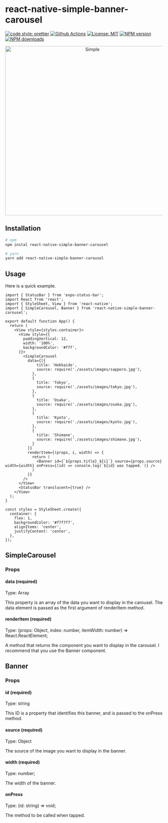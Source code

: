 # react-native-simple-banner-carousel

[![code style: prettier](https://img.shields.io/badge/code_style-prettier-ff69b4.svg?style=flat-square)](https://github.com/prettier/prettier)
[![Github Actions](https://github.com/takagimeow/react-native-simple-banner-carousel/workflows/Test%20for%20PR/badge.svg)](https://github.com/takagimeow/react-native-simple-banner-carousel)
[![License: MIT](https://img.shields.io/badge/License-MIT-blue.svg?style=flat-square)](https://opensource.org/licenses/MIT)
[![NPM version](https://img.shields.io/npm/v/react-native-simple-banner-carousel.svg?style=flat-square)](https://npmjs.com/package/react-native-simple-banner-carousel)
[![NPM downloads](https://img.shields.io/npm/dm/react-native-simple-banner-carousel.svg?style=flat-square)](https://npmjs.com/package/react-native-simple-banner-carousel)


<p align="center">
  <img src="https://user-images.githubusercontent.com/66447334/132850341-307f6ce6-ea1a-4744-8131-5e9ae55ec19e.gif" height="542" alt="Simple" />
</p>

## Installation

```bash
# npm
npm instal react-native-simple-banner-carousel

# yarn
yarn add react-native-simple-banner-carousel
```

## Usage

Here is a quick example.

```tsx
import { StatusBar } from 'expo-status-bar';
import React from 'react';
import { StyleSheet, View } from 'react-native';
import { SimpleCarousel, Banner } from 'react-native-simple-banner-carousel';

export default function App() {
  return (
    <View style={styles.container}>
      <View style={{
        paddingVertical: 12,
        width: '100%',
        backgroundColor: '#fff',
      }}>
        <SimpleCarousel 
          data={[{
              title: 'Hokkaido',
              source: require('./assets/images/sapporo.jpg'),
            },
            {
              title: 'Tokyo',
              source: require('./assets/images/tokyo.jpg'),
            },
            {
              title: 'Osaka',
              source: require('./assets/images/osaka.jpg'),
            },
            {
              title: 'Kyoto',
              source: require('./assets/images/kyoto.jpg'),
            },
            {
              title: 'Shimane',
              source: require('./assets/images/shimane.jpg'),
            }
          ]}
          renderItem={(props, i, width) => {
            return (
              <Banner id={`${props.title}_${i}`} source={props.source} width={width} onPress={(id) => console.log(`${id} was tapped.`)} />
            )
          }} 
        />
      </View>
      <StatusBar translucent={true} />
    </View>
  );
}

const styles = StyleSheet.create({
  container: {
    flex: 1,
    backgroundColor: '#f7f7f7',
    alignItems: 'center',
    justifyContent: 'center',
  },
});
```

## SimpleCarousel

### Props

#### data (required)

Type: Array<Object>

This property is an array of the data you want to display in the carousel.
The data element is passed as the first argument of renderItem method.

#### renderItem (required)

Type: (props: Object, index: number, itemWidth: number) => React.ReactElement;

A method that returns the component you want to display in the carousel.
I recommend that you use the Banner component.

## Banner

### Props

#### id (required)

Type: string

This ID is a property that identifies this banner, and is passed to the onPress method.

#### source (required)

Type: Object

The source of the image you want to display in the banner.

#### width (required)

Type: number;

The width of the banner.

#### onPress

Type: (id: string) => void;

The method to be called when tapped.